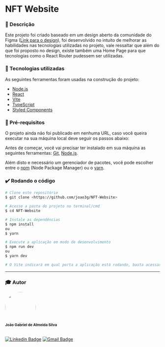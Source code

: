 # NFT Website
### :rocket: Descrição

Este projeto foi criado baseado em um design aberto da comunidade do Figma ([Link para o design](https://www.figma.com/file/h77CyawAko8iLcGf8Z13Jf/NFT-Website-(Community)?node-id=0%3A1&t=oeuIiYn8QiFtpepT-0)), foi desenvolvido no intuito de melhorar as habilidades nas tecnologias utilizadas no projeto, vale ressaltar que além do que foi proposto no design, existe também uma Home Page para que tecnologias como o React Router pudessem ser utilizadas.

### :hammer: Tecnologias utilizadas

As seguintes ferramentas foram usadas na construção do projeto:

- [Node.js](https://nodejs.org/en/)
- [React](https://pt-br.reactjs.org/)
- [Vite](https://vitejs.dev/)
- [TypeScript](https://www.typescriptlang.org/)
- [Styled Components](https://styled-components.com/)

### :scroll: Pré-requisitos
O projeto ainda não foi publicado em nenhuma URL, caso você queira executar na sua máquina local deve seguir os passos abaixo:

Antes de começar, você vai precisar ter instalado em sua máquina as seguintes ferramentas:
[Git](https://git-scm.com), [Node.js](https://nodejs.org/en/).

Além disto e necessário um gerenciador de pacotes, você pode escolher entre o [npm](https://www.npmjs.com/) (Node Package Manager) ou o [yarn](https://yarnpkg.com/).

### :heavy_check_mark: Rodando o código

```bash
# Clone este repositório
$ git clone <https://github.com/joao3g/NFT-Website>

# Acesse a pasta do projeto no terminal/cmd
$ cd NFT-Website

# Instale as dependências
$ npm install
ou
$ yarn

# Execute a aplicação em modo de desenvolvimento
$ npm run dev
ou
$ yarn dev

# O Vite indicará em qual porta a aplicação está rodando, basta acessar o link que aparecera no seu terminal (algo como: http://localhost:5173)
```

---

### :mortar_board: Autor

 <img style="border-radius: 50%;" src="https://avatars.githubusercontent.com/u/26381283?v=4" width="100px;" alt=""/>
 <br />
 <sub><b>João Gabriel de Almeida Silva</b></sub>
 <br />
 <br />

[![Linkedin Badge](https://img.shields.io/badge/-Joao_Gabriel-blue?style=flat-square&logo=Linkedin&logoColor=white&link=https://www.linkedin.com/in/joao-gab/)](https://www.linkedin.com/in/joao-gab/) 
[![Gmail Badge](https://img.shields.io/badge/-joao.almeida.gabriel2015@gmail.com-c14438?style=flat-square&logo=Gmail&logoColor=white&link=mailto:joao.almeida.gabriel2015@gmail.com)](mailto:joao.almeida.gabriel2015@gmail.com)
